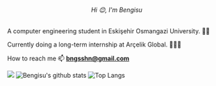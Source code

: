 <h6 align="center">Hi 😊, I'm Bengisu</h6>
A computer engineering student in Eskişehir Osmangazi University. 📖📒

Currently doing a long-term internship at Arçelik Global. 👩🏻‍💻

How to reach me 📫  **bngsshn@gmail.com** 


![](https://komarev.com/ghpvc/?username=bengisu-sahin&color=red)
![Bengisu's github stats](https://github-readme-stats.vercel.app/api?username=bengisu-sahin&hide=contribs,prs&theme=radical&show_icons=true)
![Top Langs](https://github-readme-stats.vercel.app/api/top-langs/?username=bengisu-sahin&theme=radical)
